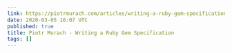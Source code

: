 ```yaml
---
link: https://piotrmurach.com/articles/writing-a-ruby-gem-specification/
date: 2020-03-05 16:07 UTC
published: true
title: Piotr Murach - Writing a Ruby Gem Specification
tags: []
---
```



